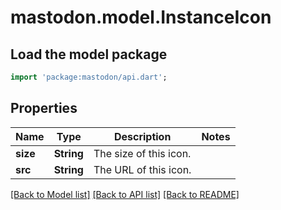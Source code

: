 # mastodon.model.InstanceIcon

## Load the model package
```dart
import 'package:mastodon/api.dart';
```

## Properties
Name | Type | Description | Notes
------------ | ------------- | ------------- | -------------
**size** | **String** | The size of this icon. | 
**src** | **String** | The URL of this icon. | 

[[Back to Model list]](../README.md#documentation-for-models) [[Back to API list]](../README.md#documentation-for-api-endpoints) [[Back to README]](../README.md)


